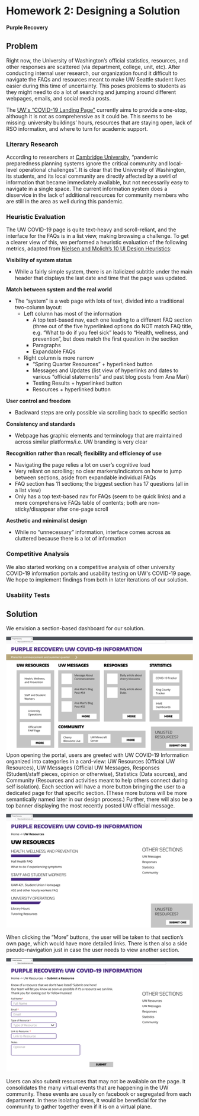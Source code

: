 # Homework 2: Designing a Solution
**Purple Recovery**

## Problem

Right now, the University of Washington’s official statistics, resources, and other responses are scattered (via department, college, unit, etc). After conducting internal user research, our organization found it difficult to navigate the FAQs and resources meant to make UW Seattle student lives easier during this time of uncertainty. This poses problems to students as they might need to do a lot of searching and jumping around different webpages, emails, and social media posts. 

The [UW's “COVID-19 Landing Page”](https://www.washington.edu/coronavirus/) currently aims to provide a one-stop, although it is not as comprehensive as it could be. This seems to be missing: university buildings’ hours, resources that are staying open, lack of RSO information, and where to turn for academic support. 

### Literary Research

According to researchers at [Cambridge University](https://www.cambridge.org/core/journals/disaster-medicine-and-public-health-preparedness/article/do-pandemic-preparedness-planning-systems-ignore-critical-community-and-locallevel-operational-challenges/D472C569D002A2525F941B537D1E9064), “pandemic preparedness planning systems ignore the critical community and local-level operational challenges”. It is clear that the University of Washington, its students, and its local community are directly affected by a swirl of information that became immediately available, but not necessarily easy to navigate in a single space. The current information system does a disservice in the lack of additional resources for community members who are still in the area as well during this pandemic. 

### Heuristic Evaluation

The UW COVID-19 page is quite text-heavy and scroll-reliant, and the interface for the FAQs is in a list view, making browsing a challenge. To get a clearer view of this, we performed a heuristic evaluation of the following metrics, adapted from [Nielsen and Molich’s 10 UI Design Heuristics](https://www.interaction-design.org/literature/article/heuristic-evaluation-how-to-conduct-a-heuristic-evaluation):

**Visibility of system status** 

* While a fairly simple system, there is an italicized subtitle under the main header that displays the last date and time that the page was updated. 

**Match between system and the real world**
 
* The “system” is a web page with lots of text, divided into a traditional two-column layout: 
	* Left column has most of the information 
		* A top text-based nav, each one leading to a different FAQ section (three out of the five hyperlinked options do NOT match FAQ title, e.g. “What to do if you feel sick” leads to “Health, wellness, and prevention”, but does match the first question in the section
		* Paragraphs
		* Expandable FAQs
	* Right column is more narrow
		* “Spring Quarter Resources” + hyperlinked button
		* Messages and Updates (list view of hyperlinks and dates to various “official statements” and past blog posts from Ana Mari)
		* Testing Results + hyperlinked button
		* Resources + hyperlinked button

**User control and freedom**

* Backward steps are only possible via scrolling back to specific section

**Consistency and standards**

* Webpage has graphic elements and terminology that are maintained across similar platforms/i.e. UW branding is very clear

**Recognition rather than recall; flexibility and efficiency of use**

* Navigating the page relies a lot on user’s cognitive load
* Very reliant on scrolling; no clear markers/indicators on how to jump between sections, aside from expandable individual FAQs
* FAQ section has 11 sections; the biggest section has 17 questions (all in a list view)
* Only has a top text-based nav for FAQs (seem to be quick links) and a more comprehensive FAQs table of contents; both are non-sticky/disappear after one-page scroll

**Aesthetic and minimalist design**

* While no “unnecessary” information, interface comes across as cluttered because there is a lot of information

### Competitive Analysis

We also started working on a competitive analysis of other university COVID-19 information portals and usability testing on UW's COVID-19 page. We hope to implement findings from both in later iterations of our solution.

### Usability Tests

## Solution

We envision a section-based dashboard for our solution.

![main dashboard](img/main_dashboard.png)	
Upon opening the portal, users are greeted with UW COVID-19 Information organized into categories in a card-view: UW Resources (Official UW Resources), UW Messages (Official UW Messages, Responses (Student/staff pieces, opinion or otherwise), Statistics (Data sources), and Community (Resources and activities meant to  help others connect during self isolation). Each section will have a more button bringing the user to a dedicated page for that specific section. (These more butons will be more semantically named later in our design process.) Further, there will also be a top banner displaying the most recently posted UW official message. 

![section view](img/section_view.png)

When clicking the “More” buttons, the user will be taken to that section’s own page, which would have more detailed links. There is then also a side pseudo-navigation just in case the user needs to view another section.

![submit a resource form](img/submit_form.png)

Users can also submit resources that may not be available on the page. It consolidates the many virtual events that are happening in the UW community. These events are usually on facebook or segregated from each department. In these isolating times, it would be beneficial for the community to gather together even if it is on a virtual plane.


